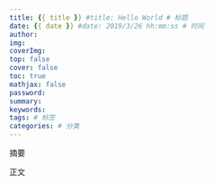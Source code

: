 ```yaml
--- 
title: {{ title }} #title: Hello World # 标题
date: {{ date }} #date: 2019/3/26 hh:mm:ss # 时间
author: 
img: 
coverImg: 
top: false 
cover: false 
toc: true 
mathjax: false 
password: 
summary: 
keywords: 
tags: # 标签
categories: # 分类
---
```




摘要
<!--more-->
正文
